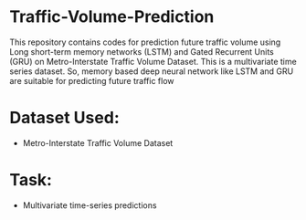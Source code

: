 # Traffic-Volume-Prediction
This repository contains codes for prediction future traffic volume using Long short-term memory networks (LSTM) and Gated Recurrent Units (GRU) on Metro-Interstate Traffic Volume Dataset. This is a multivariate time series dataset. So, memory based deep neural network like LSTM and GRU are suitable for predicting future traffic flow

# Dataset Used:
- Metro-Interstate Traffic Volume Dataset
# Task:
- Multivariate time-series predictions
